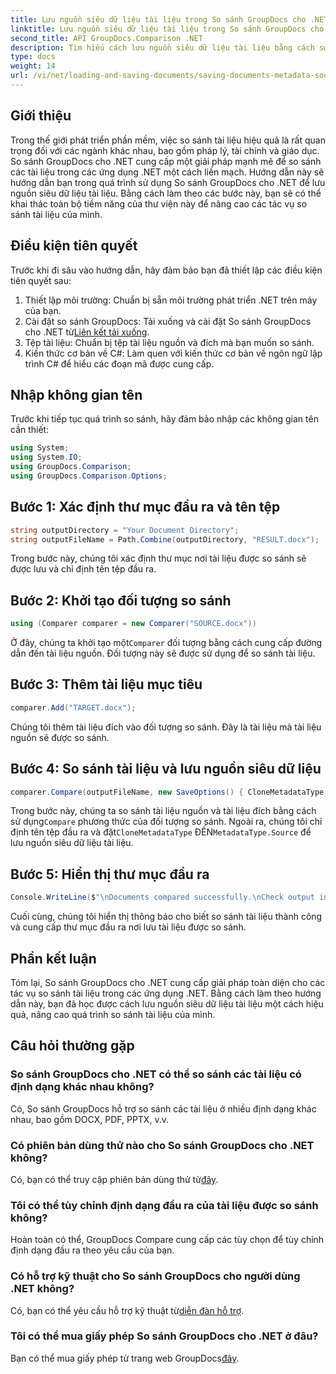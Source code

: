 ```yaml
---
title: Lưu nguồn siêu dữ liệu tài liệu trong So sánh GroupDocs cho .NET
linktitle: Lưu nguồn siêu dữ liệu tài liệu trong So sánh GroupDocs cho .NET
second_title: API GroupDocs.Comparison .NET
description: Tìm hiểu cách lưu nguồn siêu dữ liệu tài liệu bằng cách sử dụng So sánh GroupDocs cho .NET. Hãy làm theo hướng dẫn từng bước của chúng tôi để so sánh tài liệu liền mạch trong .NET của bạn.
type: docs
weight: 14
url: /vi/net/loading-and-saving-documents/saving-documents-metadata-source/
---
```

## Giới thiệu
Trong thế giới phát triển phần mềm, việc so sánh tài liệu hiệu quả là rất quan trọng đối với các ngành khác nhau, bao gồm pháp lý, tài chính và giáo dục. So sánh GroupDocs cho .NET cung cấp một giải pháp mạnh mẽ để so sánh các tài liệu trong các ứng dụng .NET một cách liền mạch. Hướng dẫn này sẽ hướng dẫn bạn trong quá trình sử dụng So sánh GroupDocs cho .NET để lưu nguồn siêu dữ liệu tài liệu. Bằng cách làm theo các bước này, bạn sẽ có thể khai thác toàn bộ tiềm năng của thư viện này để nâng cao các tác vụ so sánh tài liệu của mình.
## Điều kiện tiên quyết
Trước khi đi sâu vào hướng dẫn, hãy đảm bảo bạn đã thiết lập các điều kiện tiên quyết sau:
1. Thiết lập môi trường: Chuẩn bị sẵn môi trường phát triển .NET trên máy của bạn.
2.  Cài đặt so sánh GroupDocs: Tải xuống và cài đặt So sánh GroupDocs cho .NET từ[Liên kết tải xuống](https://releases.groupdocs.com/comparison/net/).
3. Tệp tài liệu: Chuẩn bị tệp tài liệu nguồn và đích mà bạn muốn so sánh.
4. Kiến thức cơ bản về C#: Làm quen với kiến thức cơ bản về ngôn ngữ lập trình C# để hiểu các đoạn mã được cung cấp.

## Nhập không gian tên
Trước khi tiếp tục quá trình so sánh, hãy đảm bảo nhập các không gian tên cần thiết:
```csharp
using System;
using System.IO;
using GroupDocs.Comparison;
using GroupDocs.Comparison.Options;
```

## Bước 1: Xác định thư mục đầu ra và tên tệp
```csharp
string outputDirectory = "Your Document Directory";
string outputFileName = Path.Combine(outputDirectory, "RESULT.docx");
```
Trong bước này, chúng tôi xác định thư mục nơi tài liệu được so sánh sẽ được lưu và chỉ định tên tệp đầu ra.
## Bước 2: Khởi tạo đối tượng so sánh
```csharp
using (Comparer comparer = new Comparer("SOURCE.docx"))
```
 Ở đây, chúng ta khởi tạo một`Comparer` đối tượng bằng cách cung cấp đường dẫn đến tài liệu nguồn. Đối tượng này sẽ được sử dụng để so sánh tài liệu.
## Bước 3: Thêm tài liệu mục tiêu
```csharp
comparer.Add("TARGET.docx");
```
Chúng tôi thêm tài liệu đích vào đối tượng so sánh. Đây là tài liệu mà tài liệu nguồn sẽ được so sánh.
## Bước 4: So sánh tài liệu và lưu nguồn siêu dữ liệu
```csharp
comparer.Compare(outputFileName, new SaveOptions() { CloneMetadataType = MetadataType.Source });
```
 Trong bước này, chúng ta so sánh tài liệu nguồn và tài liệu đích bằng cách sử dụng`Compare` phương thức của đối tượng so sánh. Ngoài ra, chúng tôi chỉ định tên tệp đầu ra và đặt`CloneMetadataType` ĐẾN`MetadataType.Source` để lưu nguồn siêu dữ liệu tài liệu.
## Bước 5: Hiển thị thư mục đầu ra
```csharp
Console.WriteLine($"\nDocuments compared successfully.\nCheck output in {outputDirectory}.");
```
Cuối cùng, chúng tôi hiển thị thông báo cho biết so sánh tài liệu thành công và cung cấp thư mục đầu ra nơi lưu tài liệu được so sánh.

## Phần kết luận
Tóm lại, So sánh GroupDocs cho .NET cung cấp giải pháp toàn diện cho các tác vụ so sánh tài liệu trong các ứng dụng .NET. Bằng cách làm theo hướng dẫn này, bạn đã học được cách lưu nguồn siêu dữ liệu tài liệu một cách hiệu quả, nâng cao quá trình so sánh tài liệu của mình.
## Câu hỏi thường gặp
### So sánh GroupDocs cho .NET có thể so sánh các tài liệu có định dạng khác nhau không?
Có, So sánh GroupDocs hỗ trợ so sánh các tài liệu ở nhiều định dạng khác nhau, bao gồm DOCX, PDF, PPTX, v.v.
### Có phiên bản dùng thử nào cho So sánh GroupDocs cho .NET không?
 Có, bạn có thể truy cập phiên bản dùng thử từ[đây](https://releases.groupdocs.com/).
### Tôi có thể tùy chỉnh định dạng đầu ra của tài liệu được so sánh không?
Hoàn toàn có thể, GroupDocs Compare cung cấp các tùy chọn để tùy chỉnh định dạng đầu ra theo yêu cầu của bạn.
### Có hỗ trợ kỹ thuật cho So sánh GroupDocs cho người dùng .NET không?
 Có, bạn có thể yêu cầu hỗ trợ kỹ thuật từ[diễn đàn hỗ trợ](https://forum.groupdocs.com/c/comparison/12).
### Tôi có thể mua giấy phép So sánh GroupDocs cho .NET ở đâu?
 Bạn có thể mua giấy phép từ trang web GroupDocs[đây](https://purchase.groupdocs.com/buy).